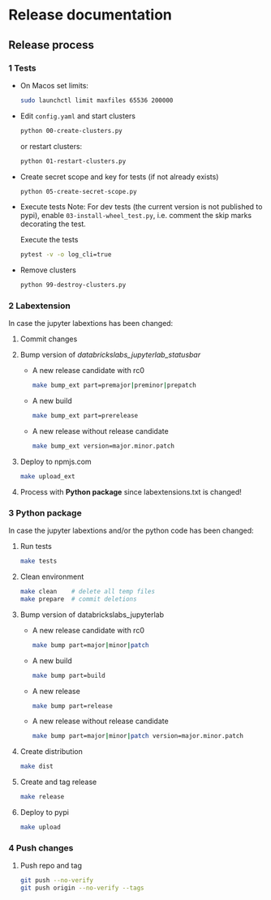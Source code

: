 # Release documentation

## Release process

### 1 Tests

- On Macos set limits:

  ```bash
  sudo launchctl limit maxfiles 65536 200000
  ```

- Edit `config.yaml` and start clusters

  ```bash
  python 00-create-clusters.py
  ```

  or restart clusters:

  ```bash
  python 01-restart-clusters.py
  ```

- Create secret scope and key for tests (if not already exists)

  ```bash
  python 05-create-secret-scope.py
  ```

- Execute tests
  Note: For dev tests (the current version is not published to pypi), enable `03-install-wheel_test.py`, i.e. comment the skip marks decorating the test.
  
  Execute the tests

  ```bash
  pytest -v -o log_cli=true
  ```

- Remove clusters

  ```bash
  python 99-destroy-clusters.py
  ```

### 2 Labextension

In case the jupyter labextions has been changed:

1. Commit changes

2. Bump version of *databrickslabs_jupyterlab_statusbar*

    - A new release candidate with rc0

      ```bash
      make bump_ext part=premajor|preminor|prepatch
      ```

    - A new build

      ```bash
      make bump_ext part=prerelease
      ```

    - A new release without release candidate

      ```bash
      make bump_ext version=major.minor.patch
      ```

3. Deploy to npmjs.com

    ```bash
    make upload_ext
    ```

4. Process with **Python package** since labextensions.txt is changed!

### 3 Python package

In case the jupyter labextions and/or the python code has been changed:

1. Run tests

    ```bash
    make tests
    ```

2. Clean environment

    ```bash
    make clean    # delete all temp files
    make prepare  # commit deletions
    ```

3. Bump version of databrickslabs_jupyterlab

    - A new release candidate with rc0

      ```bash
      make bump part=major|minor|patch
      ```

    - A new build

      ```bash
      make bump part=build
      ```

    - A new release

      ```bash
      make bump part=release
      ```

    - A new release without release candidate

      ```bash
      make bump part=major|minor|patch version=major.minor.patch
      ```

4. Create distribution

    ```bash
    make dist
    ```

5. Create and tag release

    ```bash
    make release
    ```

6. Deploy to pypi

    ```bash
    make upload
    ```

### 4 Push changes

1. Push repo and tag

    ```bash
    git push --no-verify
    git push origin --no-verify --tags
    ```
